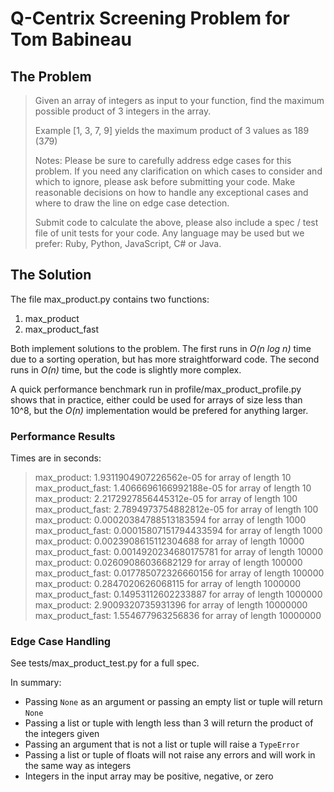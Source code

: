 # Q-Centrix Screening Problem for Tom Babineau

## The Problem
> Given an array of integers as input to your function, find the maximum possible product of 3 integers in the array.
>
> Example
> [1, 3, 7, 9] yields the maximum product of 3 values as 189 (3*7*9)
>
> Notes:
> Please be sure to carefully address edge cases for this problem. If you need any clarification on which cases to consider and which to ignore, please ask before submitting your code. Make reasonable decisions on how to handle any exceptional cases and where to draw the line on edge case detection.
>
> Submit code to calculate the above, please also include a spec / test file of unit tests for your code. Any language may be used but we prefer: Ruby, Python, JavaScript, C# or Java.

## The Solution
The file max_product.py contains two functions:
1. max_product
2. max_product_fast

Both implement solutions to the problem. The first runs in *O(n log n)* time due to a sorting operation, but has more straightforward code. The second runs in *O(n)* time, but the code is slightly more complex.

A quick performance benchmark run in profile/max_product_profile.py shows that in practice, either could be used for arrays of size less than 10^8, but the *O(n)* implementation would be prefered for anything larger.

### Performance Results
Times are in seconds:
> max_product: 1.9311904907226562e-05 for array of length 10
> max_product_fast: 1.4066696166992188e-05 for array of length 10
> max_product: 2.2172927856445312e-05 for array of length 100
> max_product_fast: 2.7894973754882812e-05 for array of length 100
> max_product: 0.00020384788513183594 for array of length 1000
> max_product_fast: 0.00015807151794433594 for array of length 1000
> max_product: 0.0023908615112304688 for array of length 10000
> max_product_fast: 0.0014920234680175781 for array of length 10000
> max_product: 0.02609086036682129 for array of length 100000
> max_product_fast: 0.017785072326660156 for array of length 100000
> max_product: 0.2847020626068115 for array of length 1000000
> max_product_fast: 0.14953112602233887 for array of length 1000000
> max_product: 2.9009320735931396 for array of length 10000000
> max_product_fast: 1.554677963256836 for array of length 10000000

### Edge Case Handling
See tests/max_product_test.py for a full spec.

In summary:
* Passing `None` as an argument or passing an empty list or tuple will return `None`
* Passing a list or tuple with length less than 3 will return the product of the integers given
* Passing an argument that is not a list or tuple will raise a `TypeError`
* Passing a list or tuple of floats will not raise any errors and will work in the same way as integers
* Integers in the input array may be positive, negative, or zero